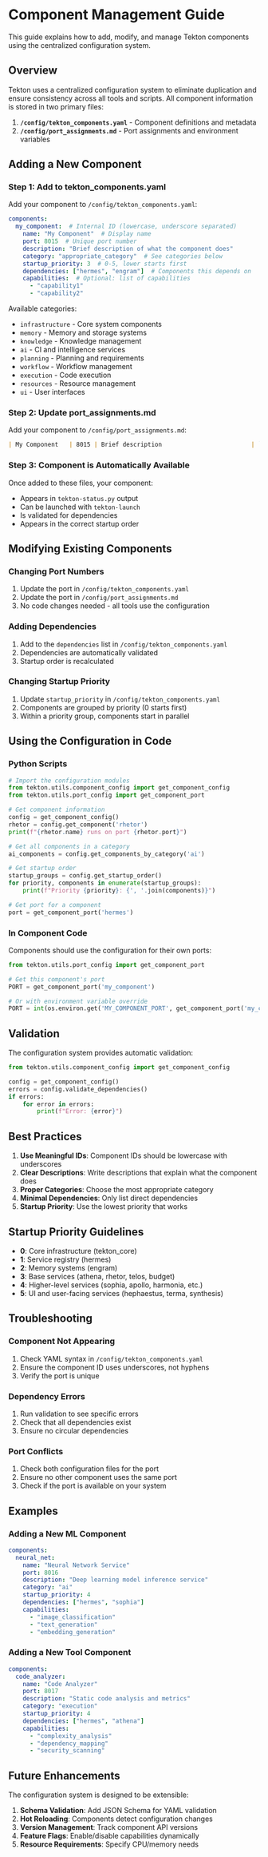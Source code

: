 # Component Management Guide

This guide explains how to add, modify, and manage Tekton components using the centralized configuration system.

## Overview

Tekton uses a centralized configuration system to eliminate duplication and ensure consistency across all tools and scripts. All component information is stored in two primary files:

1. **`/config/tekton_components.yaml`** - Component definitions and metadata
2. **`/config/port_assignments.md`** - Port assignments and environment variables

## Adding a New Component

### Step 1: Add to tekton_components.yaml

Add your component to `/config/tekton_components.yaml`:

```yaml
components:
  my_component:  # Internal ID (lowercase, underscore separated)
    name: "My Component"  # Display name
    port: 8015  # Unique port number
    description: "Brief description of what the component does"
    category: "appropriate_category"  # See categories below
    startup_priority: 3  # 0-5, lower starts first
    dependencies: ["hermes", "engram"]  # Components this depends on
    capabilities:  # Optional: list of capabilities
      - "capability1"
      - "capability2"
```

Available categories:
- `infrastructure` - Core system components
- `memory` - Memory and storage systems
- `knowledge` - Knowledge management
- `ai` - CI and intelligence services
- `planning` - Planning and requirements
- `workflow` - Workflow management
- `execution` - Code execution
- `resources` - Resource management
- `ui` - User interfaces

### Step 2: Update port_assignments.md

Add your component to `/config/port_assignments.md`:

```markdown
| My Component   | 8015 | Brief description                         | `MY_COMPONENT_PORT`    |
```

### Step 3: Component is Automatically Available

Once added to these files, your component:
- Appears in `tekton-status.py` output
- Can be launched with `tekton-launch`
- Is validated for dependencies
- Appears in the correct startup order

## Modifying Existing Components

### Changing Port Numbers

1. Update the port in `/config/tekton_components.yaml`
2. Update the port in `/config/port_assignments.md`
3. No code changes needed - all tools use the configuration

### Adding Dependencies

1. Add to the `dependencies` list in `/config/tekton_components.yaml`
2. Dependencies are automatically validated
3. Startup order is recalculated

### Changing Startup Priority

1. Update `startup_priority` in `/config/tekton_components.yaml`
2. Components are grouped by priority (0 starts first)
3. Within a priority group, components start in parallel

## Using the Configuration in Code

### Python Scripts

```python
# Import the configuration modules
from tekton.utils.component_config import get_component_config
from tekton.utils.port_config import get_component_port

# Get component information
config = get_component_config()
rhetor = config.get_component('rhetor')
print(f"{rhetor.name} runs on port {rhetor.port}")

# Get all components in a category
ai_components = config.get_components_by_category('ai')

# Get startup order
startup_groups = config.get_startup_order()
for priority, components in enumerate(startup_groups):
    print(f"Priority {priority}: {', '.join(components)}")

# Get port for a component
port = get_component_port('hermes')
```

### In Component Code

Components should use the configuration for their own ports:

```python
from tekton.utils.port_config import get_component_port

# Get this component's port
PORT = get_component_port('my_component')

# Or with environment variable override
PORT = int(os.environ.get('MY_COMPONENT_PORT', get_component_port('my_component')))
```

## Validation

The configuration system provides automatic validation:

```python
from tekton.utils.component_config import get_component_config

config = get_component_config()
errors = config.validate_dependencies()
if errors:
    for error in errors:
        print(f"Error: {error}")
```

## Best Practices

1. **Use Meaningful IDs**: Component IDs should be lowercase with underscores
2. **Clear Descriptions**: Write descriptions that explain what the component does
3. **Proper Categories**: Choose the most appropriate category
4. **Minimal Dependencies**: Only list direct dependencies
5. **Startup Priority**: Use the lowest priority that works

## Startup Priority Guidelines

- **0**: Core infrastructure (tekton_core)
- **1**: Service registry (hermes)
- **2**: Memory systems (engram)
- **3**: Base services (athena, rhetor, telos, budget)
- **4**: Higher-level services (sophia, apollo, harmonia, etc.)
- **5**: UI and user-facing services (hephaestus, terma, synthesis)

## Troubleshooting

### Component Not Appearing

1. Check YAML syntax in `/config/tekton_components.yaml`
2. Ensure the component ID uses underscores, not hyphens
3. Verify the port is unique

### Dependency Errors

1. Run validation to see specific errors
2. Check that all dependencies exist
3. Ensure no circular dependencies

### Port Conflicts

1. Check both configuration files for the port
2. Ensure no other component uses the same port
3. Check if the port is available on your system

## Examples

### Adding a New ML Component

```yaml
components:
  neural_net:
    name: "Neural Network Service"
    port: 8016
    description: "Deep learning model inference service"
    category: "ai"
    startup_priority: 4
    dependencies: ["hermes", "sophia"]
    capabilities:
      - "image_classification"
      - "text_generation"
      - "embedding_generation"
```

### Adding a New Tool Component

```yaml
components:
  code_analyzer:
    name: "Code Analyzer"
    port: 8017
    description: "Static code analysis and metrics"
    category: "execution"
    startup_priority: 4
    dependencies: ["hermes", "athena"]
    capabilities:
      - "complexity_analysis"
      - "dependency_mapping"
      - "security_scanning"
```

## Future Enhancements

The configuration system is designed to be extensible:

1. **Schema Validation**: Add JSON Schema for YAML validation
2. **Hot Reloading**: Components detect configuration changes
3. **Version Management**: Track component API versions
4. **Feature Flags**: Enable/disable capabilities dynamically
5. **Resource Requirements**: Specify CPU/memory needs